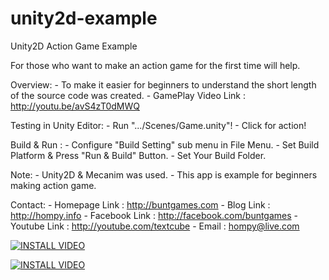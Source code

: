 unity2d-example
===============

Unity2D Action Game Example

For those who want to make an action game for the first time will help.

Overview:
	- To make it easier for beginners to understand 
	  the short length of the source code was created.
	- GamePlay Video Link : http://youtu.be/avS4zT0dMWQ

Testing in Unity Editor: 
	- Run ".../Scenes/Game.unity"!
	- Click for action!

Build & Run :
    - Configure "Build Setting" sub menu in File Menu.
	- Set Build Platform & Press "Run & Build" Button.
	- Set Your Build Folder.

Note:
	- Unity2D & Mecanim was used.
	- This app is example for beginners making action game.

Contact:
	- Homepage Link : http://buntgames.com
	- Blog Link : http://hompy.info
	- Facebook Link : http://facebook.com/buntgames
	- Youtube Link : http://youtube.com/textcube
	- Email : hompy@live.com


[![INSTALL VIDEO](http://img.youtube.com/vi/E7oWrSpjGls/0.jpg)](http://www.youtube.com/watch?v=E7oWrSpjGls)


[![INSTALL VIDEO](http://img.youtube.com/vi/9IcwD9ZB5nM/0.jpg)](http://www.youtube.com/watch?v=9IcwD9ZB5nM)
